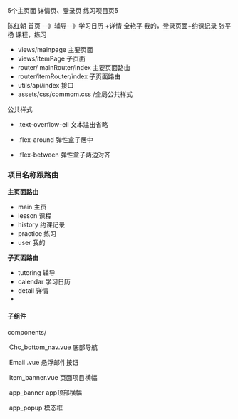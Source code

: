 5个主页面
详情页、登录页
练习项目页5

陈红朝 首页 --》辅导--》学习日历 +详情
全艳平 我的，登录页面+约课记录
张平杨 课程，练习

* views/mainpage 主要页面
* views/itemPage 子页面
* router/ mainRouter/index 主要页面路由
* router/itemRouter/index 子页面路由
* utils/api/index 接口
* assets/css/commom.css /全局公共样式





公共样式

* .text-overflow-ell  文本溢出省略

* .flex-around	弹性盒子居中

* .flex-between  弹性盒子两边对齐



### 项目名称跟路由

**主页面路由**

* main	主页
* lesson    课程
* history     约课记录
* practice    练习
* user      我的

**子页面路由**

* tutoring     辅导
* calendar   学习日历
* detail      详情
* 



#### 子组件

components/

​	Chc_bottom_nav.vue         底部导航

​	Email .vue      悬浮邮件按钮

​	Item_banner.vue       页面项目横幅

​	app_banner	app顶部横幅

​	app_popup	模态框

​	


